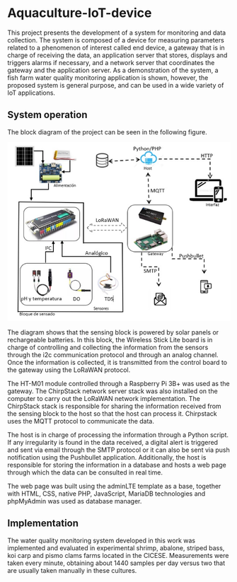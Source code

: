 # Aquaculture-IoT-device
This project presents the development of a system for monitoring and data collection. The system is composed of a device for measuring parameters related to a phenomenon of interest called end device, a gateway that is in charge of receiving the data, an application server that stores, displays and triggers alarms if necessary, and a network server that coordinates the gateway and the application server. As a demonstration of the system, a fish farm water quality monitoring application is shown, however, the proposed system is general purpose, and can be used in a wide variety of IoT applications.

## System operation

The block diagram of the project can be seen in the following figure. 

![System diagram](diagrama_sistema.jpg)

The diagram shows that the sensing block is powered by solar panels or rechargeable batteries.
In this block, the Wireless Stick Lite board is in charge of controlling and collecting the information from the sensors through the i2c communication protocol and through an analog channel. Once the information is collected, it is transmitted from the control board to the gateway using the LoRaWAN protocol. 

The HT-M01 module controlled through a Raspberry Pi 3B+ was used as the gateway. The ChirpStack network server stack was also installed on the computer to carry out the LoRaWAN network implementation. The ChirpStack stack is responsible for sharing the information received from the sensing block to the host so that the host can process it. Chirpstack uses the MQTT protocol to communicate the data.

The host is in charge of processing the information through a Python script. If any irregularity is found in the data received, a digital alert is triggered and sent via email through the SMTP protocol or it can also be sent via push notification using the Pushbullet application. Additionally, the host is responsible for storing the information in a database and hosts a web page through which the data can be consulted in real time.

The web page was built using the adminLTE template as a base, together with HTML, CSS, native PHP, JavaScript, MariaDB technologies and phpMyAdmin was used as database manager. 


## Implementation
The water quality monitoring system developed in this work was implemented and evaluated in experimental shrimp, abalone, striped bass, koi carp and pismo clams farms located in the CICESE. Measurements were taken every minute, obtaining about 1440 samples per day versus two that are usually taken manually in these cultures. 
